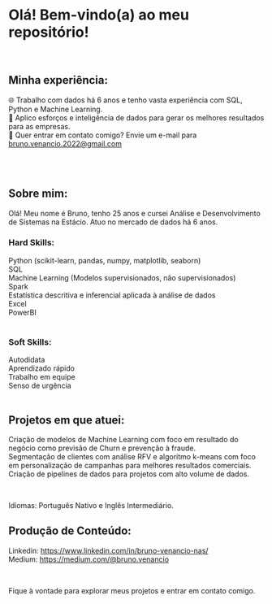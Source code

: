 # Olá! Bem-vindo(a) ao meu repositório!

<br>

## Minha experiência:
🌐 Trabalho com dados há 6 anos e tenho vasta experiência com SQL, Python e Machine Learning. <br>
🎯 Aplico esforços e inteligência de dados para gerar os melhores resultados para as empresas. <br>
📧 Quer entrar em contato comigo? Envie um e-mail para bruno.venancio.2022@gmail.com <br>
<br>

<br>

## Sobre mim:

Olá! Meu nome é Bruno, tenho 25 anos e cursei Análise e Desenvolvimento de Sistemas na Estácio. Atuo no mercado de dados há 6 anos.

### Hard Skills:

Python (scikit-learn, pandas, numpy, matplotlib, seaborn) <br>
SQL <br>
Machine Learning (Modelos supervisionados, não supervisionados) <br>
Spark <br>
Estatística descritiva e inferencial aplicada à análise de dados <br>
Excel <br>
PowerBI <br>
<br>

### Soft Skills:

Autodidata <br>
Aprendizado rápido <br>
Trabalho em equipe <br>
Senso de urgência <br>
<br>

## Projetos em que atuei:

Criação de modelos de Machine Learning com foco em resultado do negócio como previsão de Churn e prevenção à fraude. <br>
Segmentação de clientes com análise RFV e algoritmo k-means com foco em personalização de campanhas para melhores resultados comerciais. <br>
Criação de pipelines de dados para projetos com alto volume de dados. <br>

<br>

Idiomas: Português Nativo e Inglês Intermediário.

## Produção de Conteúdo:

Linkedin: https://www.linkedin.com/in/bruno-venancio-nas/ <br>
Medium: https://medium.com/@bruno.venancio <br>

<br>

Fique à vontade para explorar meus projetos e entrar em contato comigo.
